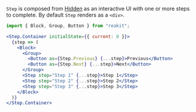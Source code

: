`Step` is composed from [Hidden](../Hidden/Hidden.md) as an interactive UI with one or more steps to complete. By default `Step` renders as a `<div>`.

```jsx
import { Block, Group, Button } from "reakit";

<Step.Container initialState={{ current: 0 }}>
  {step => (
    <Block>
      <Group>
        <Button as={Step.Previous} {...step}>Previous</Button>
        <Button as={Step.Next} {...step}>Next</Button>
      </Group>
      <Step step="Step 1" {...step}>Step 1</Step>
      <Step step="Step 2" {...step}>Step 2</Step>
      <Step step="Step 3" {...step}>Step 3</Step>
    </Block>
  )}
</Step.Container>
```
